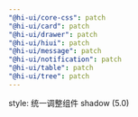 ```yaml
---
"@hi-ui/core-css": patch
"@hi-ui/card": patch
"@hi-ui/drawer": patch
"@hi-ui/hiui": patch
"@hi-ui/message": patch
"@hi-ui/notification": patch
"@hi-ui/table": patch
"@hi-ui/tree": patch
---
```


style: 统一调整组件 shadow (5.0)
